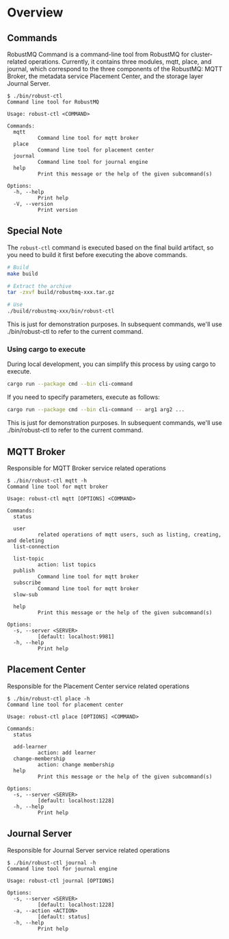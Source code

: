 # Overview

## Commands

RobustMQ Command is a command-line tool from RobustMQ for cluster-related operations. Currently, it contains three modules, mqtt, place, and journal, which correspond to the three components of the RobustMQ: MQTT Broker, the metadata service Placement Center, and the storage layer Journal Server.

```
$ ./bin/robust-ctl
Command line tool for RobustMQ

Usage: robust-ctl <COMMAND>

Commands:
  mqtt
          Command line tool for mqtt broker
  place
          Command line tool for placement center
  journal
          Command line tool for journal engine
  help
          Print this message or the help of the given subcommand(s)

Options:
  -h, --help
          Print help
  -V, --version
          Print version
```

## Special Note

The `robust-ctl` command is executed based on the final build artifact, so you need to build it first before executing the above commands.

```bash
# Build
make build

# Extract the archive
tar -zxvf build/robustmq-xxx.tar.gz

# Use
./build/robustmq-xxx/bin/robust-ctl
```

This is just for demonstration purposes. In subsequent commands, we'll use ./bin/robust-ctl to refer to the current command.

### Using cargo to execute

During local development, you can simplify this process by using cargo to execute.

```bash
cargo run --package cmd --bin cli-command
```

If you need to specify parameters, execute as follows:

```bash
cargo run --package cmd --bin cli-command -- arg1 arg2 ...
```

This is just for demonstration purposes. In subsequent commands, we'll use ./bin/robust-ctl to refer to the current command.

## MQTT Broker

Responsible for MQTT Broker service related operations

```
$ ./bin/robust-ctl mqtt -h
Command line tool for mqtt broker

Usage: robust-ctl mqtt [OPTIONS] <COMMAND>

Commands:
  status

  user
          related operations of mqtt users, such as listing, creating, and deleting
  list-connection

  list-topic
          action: list topics
  publish
          Command line tool for mqtt broker
  subscribe
          Command line tool for mqtt broker
  slow-sub

  help
          Print this message or the help of the given subcommand(s)

Options:
  -s, --server <SERVER>
          [default: localhost:9981]
  -h, --help
          Print help
```

## Placement Center

Responsible for the Placement Center service related operations

```
$ ./bin/robust-ctl place -h
Command line tool for placement center

Usage: robust-ctl place [OPTIONS] <COMMAND>

Commands:
  status

  add-learner
          action: add learner
  change-membership
          action: change membership
  help
          Print this message or the help of the given subcommand(s)

Options:
  -s, --server <SERVER>
          [default: localhost:1228]
  -h, --help
          Print help
```

## Journal Server

Responsible for Journal Server service related operations

```
$ ./bin/robust-ctl journal -h
Command line tool for journal engine

Usage: robust-ctl journal [OPTIONS]

Options:
  -s, --server <SERVER>
          [default: localhost:1228]
  -a, --action <ACTION>
          [default: status]
  -h, --help
          Print help
```
